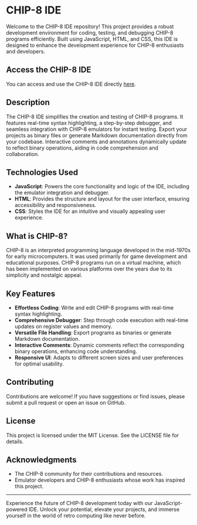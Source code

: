 # CHIP-8 IDE

Welcome to the CHIP-8 IDE repository! This project provides a robust development environment for coding, testing, and debugging CHIP-8 programs efficiently. Built using JavaScript, HTML, and CSS, this IDE is designed to enhance the development experience for CHIP-8 enthusiasts and developers.

## Access the CHIP-8 IDE
You can access and use the CHIP-8 IDE directly [here](https://wojlin.github.io/chip8-editor/).

## Description
The CHIP-8 IDE simplifies the creation and testing of CHIP-8 programs. It features real-time syntax highlighting, a step-by-step debugger, and seamless integration with CHIP-8 emulators for instant testing. Export your projects as binary files or generate Markdown documentation directly from your codebase. Interactive comments and annotations dynamically update to reflect binary operations, aiding in code comprehension and collaboration.

## Technologies Used
- **JavaScript**: Powers the core functionality and logic of the IDE, including the emulator integration and debugger.
- **HTML**: Provides the structure and layout for the user interface, ensuring accessibility and responsiveness.
- **CSS**: Styles the IDE for an intuitive and visually appealing user experience.

## What is CHIP-8?
CHIP-8 is an interpreted programming language developed in the mid-1970s for early microcomputers. It was used primarily for game development and educational purposes. CHIP-8 programs run on a virtual machine, which has been implemented on various platforms over the years due to its simplicity and nostalgic appeal.

## Key Features
- **Effortless Coding**: Write and edit CHIP-8 programs with real-time syntax highlighting.
- **Comprehensive Debugger**: Step through code execution with real-time updates on register values and memory.
- **Versatile File Handling**: Export programs as binaries or generate Markdown documentation.
- **Interactive Comments**: Dynamic comments reflect the corresponding binary operations, enhancing code understanding.
- **Responsive UI**: Adapts to different screen sizes and user preferences for optimal usability.

## Contributing
Contributions are welcome! If you have suggestions or find issues, please submit a pull request or open an issue on GitHub.

## License
This project is licensed under the MIT License. See the LICENSE file for details.

## Acknowledgments
- The CHIP-8 community for their contributions and resources.
- Emulator developers and CHIP-8 enthusiasts whose work has inspired this project.

---

Experience the future of CHIP-8 development today with our JavaScript-powered IDE. Unlock your potential, elevate your projects, and immerse yourself in the world of retro computing like never before.
